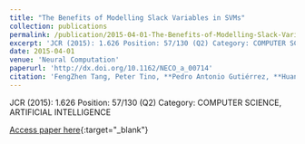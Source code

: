 ```yaml
---
title: "The Benefits of Modelling Slack Variables in SVMs"
collection: publications
permalink: /publication/2015-04-01-The-Benefits-of-Modelling-Slack-Variables-in-SVMs
excerpt: 'JCR (2015): 1.626 Position: 57/130 (Q2) Category: COMPUTER SCIENCE, ARTIFICIAL INTELLIGENCE'
date: 2015-04-01
venue: 'Neural Computation'
paperurl: 'http://dx.doi.org/10.1162/NECO_a_00714'
citation: 'FengZhen Tang, Peter Tino, **Pedro Antonio Gutiérrez, **Huanhuan Chen, &quot;The Benefits of Modelling Slack Variables in SVMs.&quot; Neural Computation, Vol. 27(4), 2015, pp.954--981.'
---
```

JCR (2015): 1.626 Position: 57/130 (Q2) Category: COMPUTER SCIENCE, ARTIFICIAL INTELLIGENCE

[Access paper here](http://dx.doi.org/10.1162/NECO_a_00714){:target="_blank"}
